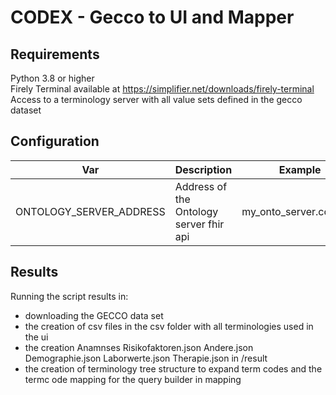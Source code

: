 # CODEX - Gecco to UI and Mapper

## Requirements

Python 3.8 or higher \
Firely Terminal available at https://simplifier.net/downloads/firely-terminal \
Access to a terminology server with all value sets defined in the gecco dataset

## Configuration

| Var | Description | Example |
|--------|-------------|---------|
|ONTOLOGY_SERVER_ADDRESS | Address of the Ontology server fhir api| my_onto_server.com/fhir

## Results
Running the script results in:
* downloading the GECCO data set
* the creation of csv files in the csv folder with all terminologies used in the ui
* the creation Anamnses Risikofaktoren.json Andere.json Demographie.json Laborwerte.json Therapie.json in /result
* the creation of terminology tree structure to expand term codes and the termc ode mapping for the query builder in mapping
